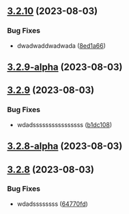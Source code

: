 ## [3.2.10](https://github.com/jlsude/testing-release/compare/v3.2.9-alpha...v3.2.10) (2023-08-03)


### Bug Fixes

* dwadwaddwadwada ([8ed1a66](https://github.com/jlsude/testing-release/commit/8ed1a66f043703ed628ff4395fa99734279b801a))



## [3.2.9-alpha](https://github.com/jlsude/testing-release/compare/v3.2.9...v3.2.9-alpha) (2023-08-03)



## [3.2.9](https://github.com/jlsude/testing-release/compare/v3.2.8-alpha...v3.2.9) (2023-08-03)


### Bug Fixes

* wdadssssssssssssssss ([b1dc108](https://github.com/jlsude/testing-release/commit/b1dc1080af9f92a47b88ba9a7efa2e32f026833b))



## [3.2.8-alpha](https://github.com/jlsude/testing-release/compare/v3.2.8...v3.2.8-alpha) (2023-08-03)



## [3.2.8](https://github.com/jlsude/testing-release/compare/v3.2.7-alpha...v3.2.8) (2023-08-03)


### Bug Fixes

* wdadssssssss ([64770fd](https://github.com/jlsude/testing-release/commit/64770fd1ce108fc5523c801524451ed4b13eb9ec))




